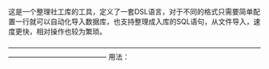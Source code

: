 这是一个整理社工库的工具，定义了一套DSL语言，对于不同的格式只需要简单配置一行就可以自动化导入数据库，也支持整理成入库的SQL语句，从文件导入，速度更快，相对操作也较为繁琐。

——————————————————————————————————————————————————
用法：
